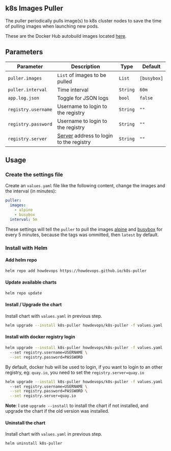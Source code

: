 ## k8s Images Puller
The puller periodically pulls image(s) to k8s cluster nodes to save the time of pulling images when launching new pods.

These are the Docker Hub autobuild images located [here](https://hub.docker.com/r/locnh/k8s-puller/).

## Parameters

| Parameter | Description | Type | Default |
|-----|-----|-----|-----|
| `puller.images` | `List` of images to be pulled | `List` | `[busybox]` |
| `puller.interval` | Time interval | `String` | `60m` |
| `app.log.json` | Toggle for JSON logs | `bool` | `false` |
| `registry.username` | Username to login to the registry | `String` | `""` |
| `registry.password` | Username to login to the registry | `String` | `""` |
| `registry.server` | [Server](https://docs.docker.com/engine/reference/commandline/login/#login-to-a-self-hosted-registry) address to login to the registry | `String` | `""` |

## Usage
### Create the settings file

Create an `values.yaml` file like the following content, change the images and the interval (in minutes):
```yaml
puller:
  images:
    - alpine
    - busybox
  interval: 5m
```
These settings will tell the `puller` to pull the images [alpine](https://hub.docker.com/_/alpine/) and [busybox](https://hub.docker.com/_/busybox/) for every 5 minutes, because the tags was ommitted, then `latest` by default.

### Install with Helm
#### Add helm repo
```sh
helm repo add howdevops https://howdevops.github.io/k8s-puller
```

#### Update available charts
```sh
helm repo update
```

#### Install / Upgrade the chart
Install chart with `values.yaml` in previous step.
```sh
helm upgrade --install k8s-puller howdevops/k8s-puller -f values.yaml
```

#### Install with docker registry login
```sh
helm upgrade --install k8s-puller howdevops/k8s-puller -f values.yaml
  --set registry.username=USERNAME \
  --set registry.password=PASSWORD
```
By default, docker hub will be used to login, if you want to login to an other registry, eg: `quay.io`, you need to set the `registry.server=quay.io`
```sh
helm upgrade --install k8s-puller howdevops/k8s-puller -f values.yaml
  --set registry.username=USERNAME \
  --set registry.password=PASSWORD \
  --set registry.server=quay.io
```

**Note**: I use `upgrade --install` to install the chart if not installed, and upgrade the chart if the old version was installed.

#### Uninstall the chart
Install chart with `values.yaml` in previous step.
```sh
helm uninstall k8s-puller
```